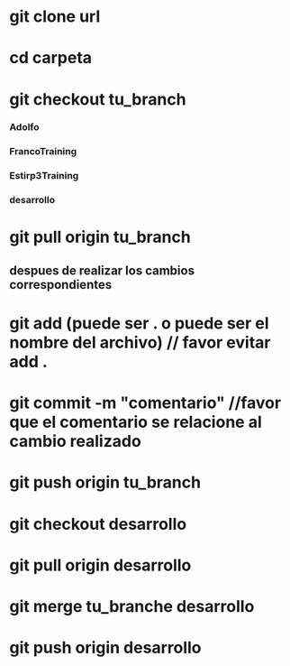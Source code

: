 # git clone url
# cd carpeta
# git checkout tu_branch
### Adolfo
### FrancoTraining
### Estirp3Training
### desarrollo

# git pull origin tu_branch
##  despues de realizar los cambios correspondientes

# git add (puede ser . o puede ser el nombre del archivo) // favor evitar add .
# git commit -m "comentario" //favor que el comentario se relacione al cambio realizado
# git push origin tu_branch
# git checkout desarrollo
# git pull origin desarrollo 
# git merge tu_branche desarrollo
# git push origin desarrollo
